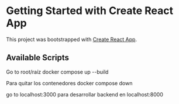 # Getting Started with Create React App

This project was bootstrapped with [Create React App](https://github.com/facebook/create-react-app).

## Available Scripts

Go to root/raíz
docker compose up --build 

Para quitar los contenedores
docker compose down 

go to localhost:3000 para desarrollar
backend en localhost:8000